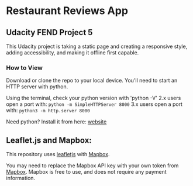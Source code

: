 # Restaurant Reviews App 
## Udacity FEND Project 5

This Udacity project is taking a static page and creating a responsive style, adding accessibility, and making it offline first capable. 

### How to View 

Download or clone  the repo to your local device. 
You'll need to start an HTTP server with python. 

Using the terminal, check your python version with 'python -V'
2.x users open a port with: `python -m SimpleHTTPServer 8000`
3.x users open a port with: `python3 -m http.server 8000`

Need python? Install it from here: [website](https://www.python.org/)

## Leaflet.js and Mapbox:

This repository uses [leafletjs](https://leafletjs.com/) with [Mapbox](https://www.mapbox.com/). 

You may need to replace the Mapbox API key with your own token from [Mapbox](https://www.mapbox.com/). Mapbox is free to use, and does not require any payment information. 



